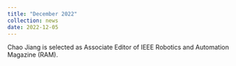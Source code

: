 ```yaml
---
title: "December 2022"
collection: news
date: 2022-12-05
---
```

Chao Jiang is selected as Associate Editor of IEEE Robotics and Automation Magazine (RAM).
